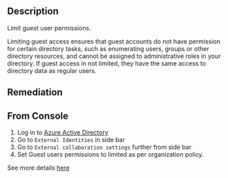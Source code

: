 ## Description

Limit guest user permissions.

Limiting guest access ensures that guest accounts do not have permission for certain directory tasks, such as enumerating users, groups or other directory resources, and cannot be assigned to administrative roles in your directory. If guest access in not limited, they have the same access to directory data as regular users.

## Remediation

## From Console

1. Log in to [Azure Active Directory](https://portal.azure.com/#blade/Microsoft_AAD_IAM/ActiveDirectoryMenuBlade/Overview)
2. Go to `External Identities` in side bar
3. Go to `External collaboration settings` further from side bar
4. Set Guest users permissions to limited as per organization policy.

See more details [here](https://docs.microsoft.com/en-us/azure/active-directory/fundamentals/users-default-permissions#member-and-guest-users)

